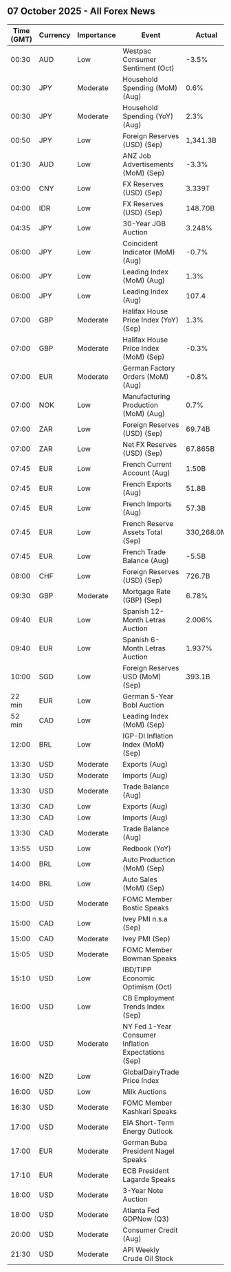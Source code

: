 ## 07 October 2025 - All Forex News

| Time (GMT) | Currency | Importance | Event | Actual | Forecast | Previous |
|------|----------|------------|-------|--------|----------|----------|
| 00:30 | AUD | Low | Westpac Consumer Sentiment (Oct) | -3.5% |  | -3.1% |
| 00:30 | JPY | Moderate | Household Spending (MoM) (Aug) | 0.6% | 0.1% | 1.7% |
| 00:30 | JPY | Moderate | Household Spending (YoY) (Aug) | 2.3% | 1.4% | 1.4% |
| 00:50 | JPY | Low | Foreign Reserves (USD) (Sep) | 1,341.3B |  | 1,324.2B |
| 01:30 | AUD | Low | ANZ Job Advertisements (MoM) (Sep) | -3.3% |  | -0.3% |
| 03:00 | CNY | Low | FX Reserves (USD) (Sep) | 3.339T |  | 3.322T |
| 04:00 | IDR | Low | FX Reserves (USD) (Sep) | 148.70B |  | 150.70B |
| 04:35 | JPY | Low | 30-Year JGB Auction | 3.248% |  | 3.264% |
| 06:00 | JPY | Low | Coincident Indicator (MoM) (Aug) | -0.7% |  | 0.3% |
| 06:00 | JPY | Low | Leading Index (MoM) (Aug) | 1.3% |  | 0.5% |
| 06:00 | JPY | Low | Leading Index (Aug) | 107.4 | 107.1 | 106.1 |
| 07:00 | GBP | Moderate | Halifax House Price Index (YoY) (Sep) | 1.3% | 2.2% | 2.0% |
| 07:00 | GBP | Moderate | Halifax House Price Index (MoM) (Sep) | -0.3% | 0.2% | 0.2% |
| 07:00 | EUR | Moderate | German Factory Orders (MoM) (Aug) | -0.8% | 1.2% | -2.7% |
| 07:00 | NOK | Low | Manufacturing Production (MoM) (Aug) | 0.7% |  | 0.4% |
| 07:00 | ZAR | Low | Foreign Reserves (USD) (Sep) | 69.74B |  | 70.42B |
| 07:00 | ZAR | Low | Net FX Reserves (USD) (Sep) | 67.865B |  | 65.899B |
| 07:45 | EUR | Low | French Current Account (Aug) | 1.50B |  | -1.90B |
| 07:45 | EUR | Low | French Exports (Aug) | 51.8B |  | 51.8B |
| 07:45 | EUR | Low | French Imports (Aug) | 57.3B |  | 57.6B |
| 07:45 | EUR | Low | French Reserve Assets Total (Sep) | 330,268.0M |  | 304,802.0M |
| 07:45 | EUR | Low | French Trade Balance (Aug) | -5.5B | -5.2B | -5.7B |
| 08:00 | CHF | Low | Foreign Reserves (USD) (Sep) | 726.7B |  | 715.2B |
| 09:30 | GBP | Moderate | Mortgage Rate (GBP) (Sep) | 6.78% |  | 6.86% |
| 09:40 | EUR | Low | Spanish 12-Month Letras Auction | 2.006% |  | 1.986% |
| 09:40 | EUR | Low | Spanish 6-Month Letras Auction | 1.937% |  | 1.958% |
| 10:00 | SGD | Low | Foreign Reserves USD (MoM) (Sep) | 393.1B |  | 391.3B |
| 22 min | EUR | Low | German 5-Year Bobl Auction |  |  | 2.290% |
| 52 min | CAD | Low | Leading Index (MoM) (Sep) |  |  | 0.14% |
| 12:00 | BRL | Low | IGP-DI Inflation Index (MoM) (Sep) |  |  | 0.20% |
| 13:30 | USD | Moderate | Exports (Aug) |  |  | 280.50B |
| 13:30 | USD | Moderate | Imports (Aug) |  |  | 358.80B |
| 13:30 | USD | Moderate | Trade Balance (Aug) |  | -61.40B | -78.30B |
| 13:30 | CAD | Low | Exports (Aug) |  |  | 61.86B |
| 13:30 | CAD | Low | Imports (Aug) |  |  | 66.80B |
| 13:30 | CAD | Moderate | Trade Balance (Aug) |  | -5.70B | -4.94B |
| 13:55 | USD | Low | Redbook (YoY) |  |  | 5.9% |
| 14:00 | BRL | Low | Auto Production (MoM) (Sep) |  |  | 3.0% |
| 14:00 | BRL | Low | Auto Sales (MoM) (Sep) |  |  | -7.3% |
| 15:00 | USD | Moderate | FOMC Member Bostic Speaks |  |  |  |
| 15:00 | CAD | Low | Ivey PMI n.s.a (Sep) |  |  | 50.0 |
| 15:00 | CAD | Moderate | Ivey PMI (Sep) |  | 51.2 | 50.1 |
| 15:05 | USD | Moderate | FOMC Member Bowman Speaks |  |  |  |
| 15:10 | USD | Low | IBD/TIPP Economic Optimism (Oct) |  | 49.3 | 48.7 |
| 16:00 | USD | Low | CB Employment Trends Index (Sep) |  |  | 106.41 |
| 16:00 | USD | Moderate | NY Fed 1-Year Consumer Inflation Expectations (Sep) |  |  | 3.2% |
| 16:00 | NZD | Low | GlobalDairyTrade Price Index |  |  | -0.8% |
| 16:00 | USD | Low | Milk Auctions |  |  | 4,041.0 |
| 16:30 | USD | Moderate | FOMC Member Kashkari Speaks |  |  |  |
| 17:00 | USD | Moderate | EIA Short-Term Energy Outlook |  |  |  |
| 17:00 | EUR | Moderate | German Buba President Nagel Speaks |  |  |  |
| 17:10 | EUR | Moderate | ECB President Lagarde Speaks |  |  |  |
| 18:00 | USD | Moderate | 3-Year Note Auction |  |  | 3.485% |
| 18:00 | USD | Moderate | Atlanta Fed GDPNow (Q3) |  | 3.8% | 3.8% |
| 20:00 | USD | Moderate | Consumer Credit (Aug) |  | 12.90B | 16.01B |
| 21:30 | USD | Moderate | API Weekly Crude Oil Stock |  |  | -3.674M |
